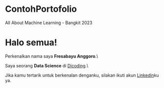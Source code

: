 # ContohPortofolio
All About Machine Learning - Bangkit 2023
# Halo semua! 

Perkenalkan nama saya **Fresabayu Anggoro**.\

Saya seorang **Data Science** di [Dicoding](https://www.dicoding.com/).\

Jika kamu tertarik untuk berkenalan denganku, silakan ikuti akun [Linkedin](www.linkedin.com/in/fresabayu)ku ya.
